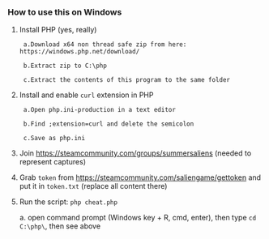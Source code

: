 ### How to use this on Windows

1. Install PHP (yes, really)

        a.Download x64 non thread safe zip from here: https://windows.php.net/download/
        
        b.Extract zip to C:\php
        
        c.Extract the contents of this program to the same folder 
2. Install and enable `curl` extension in PHP
        
        a.Open php.ini-production in a text editor
        
        b.Find ;extension=curl and delete the semicolon
        
        c.Save as php.ini
3. Join https://steamcommunity.com/groups/summersaliens  (needed to represent captures)
4. Grab `token` from https://steamcommunity.com/saliengame/gettoken and put it in `token.txt` (replace all content there)
5. Run the script: `php cheat.php`
    
    a. open command prompt (Windows key + R, cmd, enter), then type `cd C:\php\`, then see above
